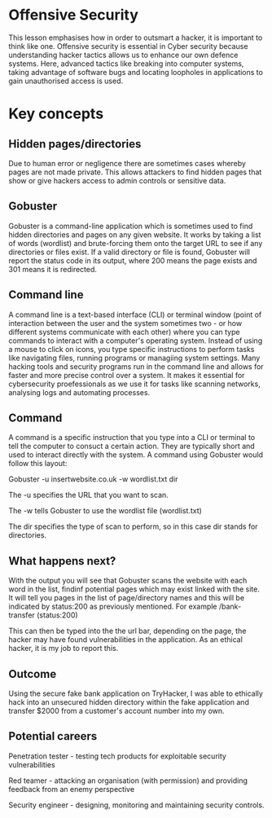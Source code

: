 # Offensive Security 
This lesson emphasises how in order to outsmart a hacker, it is important to think like one.
Offensive security is essential in Cyber security because understanding hacker tactics allows us to enhance our own defence systems. Here, advanced tactics like breaking into computer systems, taking advantage of software bugs and locating loopholes in applications to gain unauthorised access is used. 

# Key concepts 
## Hidden pages/directories 
Due to human error or negligence there are sometimes cases whereby pages are not made private. This allows attackers to find hidden pages that show or give hackers access to admin controls or sensitive data. 

## Gobuster 
Gobuster is a command-line application which is sometimes used to find hidden directories and pages on any given website. It works by taking a list of words (wordlist) and brute-forcing them onto the target URL to see if any directories or files exist. If a valid directory or file is found, Gobuster will report the status code in its output, where 200 means the page exists and 301 means it is redirected.

## Command line 
A command line is a text-based interface (CLI) or terminal window (point of interaction between the user and the system sometimes two - or how different systems communicate with each other) where you can type commands to interact with a computer's operating system. Instead of using a mouse to click on icons, you type specific instructions to perform tasks like navigating files, running programs or managiing system settings. Many hacking tools and security programs run in the command line and allows for faster and more precise control over a system. It makes it essential for cybersecurity proefessionals as we use it for tasks like scanning networks, analysing logs and automating processes. 

## Command
A command is a specific instruction that you type into a CLI or terminal to tell the computer to consuct a certain action. They are typically short and used to interact directly with the system. A command using Gobuster would follow this layout:

Gobuster -u insertwebsite.co.uk -w wordlist.txt dir 

The -u specifies the URL that you want to scan.

The -w tells Gobuster to use the wordlist file (wordlist.txt)

The dir specifies the type of scan to perform, so in this case dir stands for directories.

## What happens next?
With the output you will see that Gobuster scans the website with each word in the list, findinf potential pages which may exist linked with the site. It will tell you pages in the list of page/directory names and this will be indicated by status:200 as previously mentioned. For example /bank-transfer (status:200)

This can then be typed into the the url bar, depending on the page, the hacker may have found vulnerabilities in the application. As an ethical hacker, it is my job to report this. 

## Outcome
Using the secure fake bank application on TryHacker, I was able to ethically hack into an unsecured hidden directory within the fake application and transfer $2000 from a customer's account number into my own.

## Potential careers
Penetration tester - testing tech products for exploitable security vulnerabilities

Red teamer - attacking an organisation (with permission) and providing feedback from an enemy perspective 

Security engineer - designing, monitoring and maintaining security controls. 
